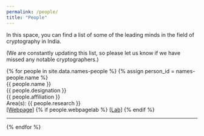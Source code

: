 ```yaml
---
permalink: /people/
title: "People"
---
```


In this space, you can find a list of some of the leading minds in the field of cryptography in India. 

(We are constantly updating this list, so please let us know if we have missed any notable cryptographers.)

<div class="people-container">
    {% for people in site.data.names-people %}
    {% assign person_id = names-people.name %}
    <div id="{{ person_id }}" class="people {% for tag in names-people.tags %} {{tag}} {% endfor %}">
      <div class="row">
          <div class="person_name">
              {{ people.name }}
              <span class="reveal_detail"><i class="fa fa-angle-double-down"></i></span>
          </div>
          <div id="person_details">
              <div class="person_designation">{{ people.designation }}</div>
              <div class="person_affiliation">{{ people.affiliation }}</div>
              <div class="person_research">
                  <span class="person_areas">Area(s):</span> {{ people.research }}
              </div>
              <div class="person_webpage">
                  <a class="people-webpage" href="{{people.webpage}}" target="_blank">[Webpage]</a>
                  {% if people.webpagelab %}
                  <a class="people-webpagelab" href="{{people.webpagelab}}" target="_blank">[Lab]</a>
                  {% endif %}
              </div>
          </div>
      </div>
      <hr>
    </div>
    {% endfor %}
</div>


<script src="https://ajax.googleapis.com/ajax/libs/jquery/3.6.1/jquery.min.js"></script>
<script>
$(document).ready(function(){
$('.reveal_detail').click(function() {
    var parentDiv = $(this).closest('.row');
    var thisDetailDiv = parentDiv.find('#person_details');
    if(thisDetailDiv.is(":visible"))
        thisDetailDiv.hide();
    else
        thisDetailDiv.show();        
  });
});
</script>